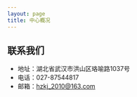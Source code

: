 ```yaml
---
layout: page
title: 中心概况
---
```

<!--
 * @Author: Conghao Wong
 * @Date: 2023-03-08 19:13:03
 * @LastEditors: Conghao Wong
 * @LastEditTime: 2023-03-08 19:31:21
 * @Description: file content
 * @Github: https://cocoon2wong.github.io
 * Copyright 2023 Conghao Wong, All Rights Reserved.
-->

## 联系我们
- 地址：湖北省武汉市洪山区珞喻路1037号
- 电话：027-87544817
- 邮箱：hzkj_2010@163.com
  <!-- 地图 -->